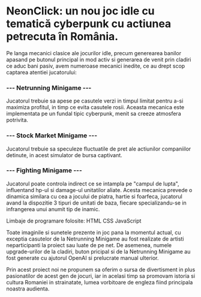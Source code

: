 # NeonClick: un nou joc idle cu tematică cyberpunk cu actiunea petrecuta în România.

Pe langa mecanici clasice ale jocurilor idle, precum generearea banilor apasand pe butonul principal in mod activ si generarea de venit prin cladiri ce aduc bani pasiv, avem numeroase mecanici inedite, ce au drept scop captarea atentiei jucatorului:

### --- Netrunning Minigame ---

Jucatorul trebuie sa apese pe casutele verzi in timpul limitat pentru a-si maximiza profitul, in timp ce evita casutele rosii. Aceasta mecanica este implementata pe un fundal tipic cyberpunk, menit sa creeze atmosfera potrivita.

### --- Stock Market Minigame ---

Jucatorul trebuie sa speculeze fluctuatile de pret ale actiunilor companiilor detinute, in acest simulator de bursa captivant.

### --- Fighting Minigame ---

Jucatorul poate controla indirect ce se intampla pe "campul de lupta", influentand hp-ul si damage-ul unitatilor aliate. Acesta mecanica prevede o dinamica similara cu cea a jocului de piatra, hartie si foarfeca, jucatorul avand la dispozitie 3 tipuri de unitati de baza, fiecare specializandu-se in infrangerea unui anumit tip de inamic.

Limbaje de programare folosite:
  HTML
  CSS
  JavaScript

Toate imaginile si sunetele prezente in joc pana la momentul actual, cu exceptia casutelor de la Netrunning Minigame au fost realizate de artisti neparticipanti la proiect sau luate de pe net. De asemenea, numele upgrade-urilor de la cladiri, buton pricipal si de la Netrunning Minigame au fost generate cu ajutorul OpenAI si prelucrate manual ulterior. 

Prin acest proiect noi ne propunem sa oferim o sursa de divertisment in plus pasionatilor de acest gen de jocuri, iar in acelasi timp sa promovam istoria si cultura Romaniei in strainatate, lumea vorbitoare de engleza fiind principala noastra audienta. 
